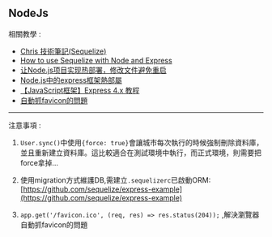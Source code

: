## NodeJs 

相關教學 :
- [Chris 技術筆記(Sequelize)](https://dwatow.github.io/tags/sequelize/)
- [How to use Sequelize with Node and Express](https://www.codementor.io/mirko0/how-to-use-sequelize-with-node-and-express-i24l67cuz)
- [让Node.js项目实现热部署，修改文件避免重启](https://www.javatang.com/archives/2018/12/04/50212669.html)
- [Node.js中的express框架熱部屬](https://blog.csdn.net/twodogya/article/details/80183565)
- [【JavaScript框架】Express 4.x 教程](https://www.bilibili.com/video/av46244128?p=31)
- [自動抓favicon的問題](https://stackoverflow.com/questions/35408729/express-js-prevent-get-favicon-ico)

---

注意事項 :

1. ```User.sync()```中使用```{force: true}```會讓城市每次執行的時候強制刪除資料庫，並且重新建立資料庫。這比較適合在測試環境中執行，而正式環境，則需要把force拿掉...

2. 使用migration方式維護DB,需建立```.sequelizerc```已啟動ORM: [https://github.com/sequelize/express-example](https://github.com/sequelize/express-example)

3. ```app.get('/favicon.ico', (req, res) => res.status(204));``` ,解決瀏覽器自動抓favicon的問題
